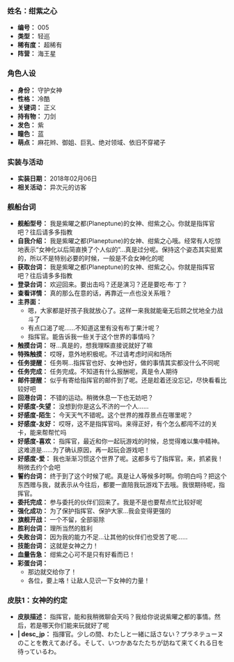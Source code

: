 ### 姓名：绀紫之心
* **编号：** 005
* **类型：** 轻巡
* **稀有度：** 超稀有
* **阵营：** 海王星


### 角色人设
* **身份：** 守护女神
* **性格：** 冷酷
* **关键词：** 正义
* **持有物：** 刀剑
* **发色：** 紫
* **瞳色：** 蓝
* **萌点：** 麻花辫、御姐、巨乳、绝对领域、依旧不穿裙子


### 实装与活动
* **实装日期：** 2018年02月06日
* **相关活动：** 异次元的访客


### 舰船台词
* **舰船型号：** 我是紫曜之都(Planeptune)的女神、绀紫之心。你就是指挥官吧？往后请多多指教
* **自我介绍：** 我是紫曜之都(Planeptune)的女神、绀紫之心哦。经常有人吃惊地表示“女神化以后简直换了个人似的”…真是过分呢。保持这个姿态其实挺累的，所以不是特别必要的时候，一般是不会女神化的呢
* **获取台词：** 我是紫曜之都(Planeptune)的女神、绀紫之心。你就是指挥官吧？往后请多多指教
* **登录台词：** 欢迎回来。要出击吗？还是演习？还是要吃·布·丁？
* **查看详情：** 真的那么在意的话，再靠近一点也没关系哦？
* **主界面：**
  * 嗯，大家都是好孩子我就放心了。这样一来我就能毫无后顾之忧地全力战斗了
  * 有点口渴了呢……不知道这里有没有布丁果汁呢？
  * 指挥官。能告诉我一些关于这个世界的事情吗？
* **触摸台词：** 呀…真是的，想我理睬直接说就好了嘛
* **特殊触摸：** 哎呀，意外地积极呢。不过请考虑时间和场所
* **任务提醒：** 任务啊...指挥官也好、女神也好，做的事情其实都没什么不同呢
* **任务完成：** 任务完成。不知道有什么报酬呢，真是令人期待
* **邮件提醒：** 似乎有寄给指挥官的邮件到了呢。还是趁着还没忘记，尽快看看比较好吧
* **回港台词：** 不错的运动。稍微休息一下也无妨吧？
* **好感度-失望：** 没想到你是这么不济的一个人……
* **好感度-陌生：** 今天天气不错呢。这个世界的推荐景点在哪里呢？
* **好感度-友好：** 哎呀，这不是指挥官吗。来得正好，有个怎么都闯不过的关卡，能来帮帮忙吗
* **好感度-喜欢：** 指挥官，最近和你一起玩游戏的时候，总觉得难以集中精神。这难道是……为了确认原因，再一起玩会游戏吧！
* **好感度-爱：** 我也渐渐习惯这个世界了呢。这都多亏了指挥官。来，抓紧我！稍微去约个会吧
* **誓约台词：** 终于到了这个时候了呢。真是让人等候多时啊。你明白吗？把这个东西赠与我，就表示从今往后，都要一直陪我玩游戏下去哦。我很期待呢，指挥官。
* **委托完成：** 参与委托的伙伴们回来了。我是不是也要帮点忙比较好呢
* **强化成功：** 为了保护指挥官、保护大家...我会变得更强的
* **旗舰开战：** 一个不留，全部驱除
* **胜利台词：** 理所当然的胜利
* **失败台词：** 因为我的能力不足…让其他的伙伴们也受苦了呢……
* **技能台词：** 这就是女神之力！
* **血量告急：** 绀紫之心可不是只有好看而已！
* **彩蛋台词：**
  * 那边就交给你了！
  * 各位，要上咯！让敌人见识一下女神的力量！


### 皮肤1：女神的约定
* **皮肤描述：** 指挥官，能和我稍微聊会天吗？我给你说说紫曜之都的事情。然后，若是哪天你们能来玩就好了呢
* **| desc_jp：** 指揮官。少しの間、わたしと一緒に話さない？プラネテューヌのことを教えてあげる。そして、いつかあなたたちが訪ねて来てくれる日を待っているわ。
